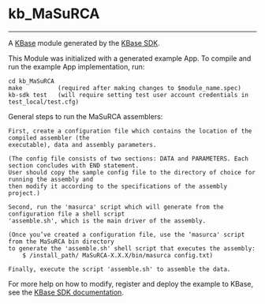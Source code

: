 
# kb_MaSuRCA
---

A [KBase](https://kbase.us) module generated by the [KBase SDK](https://github.com/kbase/kb_sdk).


This Module was initialized with a generated example App.  To compile and run the
example App implementation, run:

    cd kb_MaSuRCA
    make          (required after making changes to $module_name.spec)
    kb-sdk test   (will require setting test user account credentials in test_local/test.cfg)

General steps to run the MaSuRCA assemblers:

    First, create a configuration file which contains the location of the compiled assembler (the 
    executable), data and assembly parameters. 
    
    (The config file consists of two sections: DATA and PARAMETERS. Each section concludes with END statement. 
    User should copy the sample config file to the directory of choice for running the assembly and 
    then modify it according to the specifications of the assembly project.)
    
    Second, run the 'masurca' script which will generate from the configuration file a shell script
    'assemble.sh', which is the main driver of the assembly.
    
    (Once you’ve created a configuration file, use the ‘masurca' script from the MaSuRCA bin directory 
    to generate the 'assemble.sh' shell script that executes the assembly:
        $ /install_path/ MaSuRCA-X.X.X/bin/masurca config.txt)

    Finally, execute the script 'assemble.sh' to assemble the data.

For more help on how to modify, register and deploy the example to KBase, see the
[KBase SDK documentation](https://github.com/kbase/kb_sdk).

